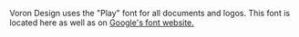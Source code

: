 Voron Design uses the "Play" font for all documents and logos. This font is located here as well as on [Google's font website.](https://fonts.google.com/specimen/Play)
